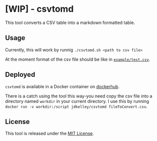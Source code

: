 # [WIP] - csvtomd

This tool converts a CSV table into a markdown formatted table.

## Usage

Currently, this will work by runnig `./csvtomd.sh <path to csv file>`

At the moment format of the csv file should be like in [`example/test.csv`][test_csv].

## Deployed

`csvtomd` is available in a Docker container on [dockerhub][dockerhub].

There is a catch using the tool this way-you need copy the csv file into a directory named `workdir` in your current directory. I use this by running `docker run -v workdir:/script jdkelley/csvtomd fileToConvert.csv`.

## License

This tool is released under the [MIT License][license].

[test_csv]: ./example/test.csv "Example CSV Format"
[license]: ./LICENSE "MIT License"
[dockerhub]: https://hub.docker.com/r/jdkelley/csvtomd "jdkelley/csvtomd"

